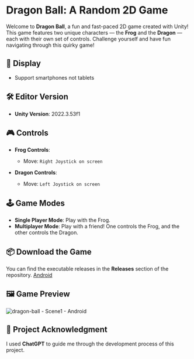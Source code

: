 # Dragon Ball: A Random 2D Game

Welcome to **Dragon Ball**, a fun and fast-paced 2D game created with Unity! This game features two unique characters — the **Frog** and the **Dragon** — each with their own set of controls. Challenge yourself and have fun navigating through this quirky game!

## 📱 Display
- Support smartphones not tablets

## 🛠️ Editor Version

- **Unity Version**: 2022.3.53f1

## 🎮 Controls

- **Frog Controls**:  
  - Move: `Right Joystick on screen`
  
- **Dragon Controls**:  
  - Move: `Left Joystick on screen`
 
## 🕹️ Game Modes

- **Single Player Mode**: Play with the Frog.
- **Multiplayer Mode**: Play with a friend! One controls the Frog, and the other controls the Dragon.

## 📦 Download the Game

You can find the executable releases in the **Releases** section of the repository. [Android](https://github.com/RezaTaheri01/dragon-ball/releases/tag/V1.4.Android)

## 🖼️ Game Preview

![dragon-ball - Scene1 - Android](https://github.com/user-attachments/assets/3b89715c-6e28-4161-a85b-b69dfd024979)

## 💬 Project Acknowledgment

I used **ChatGPT** to guide me through the development process of this project.
